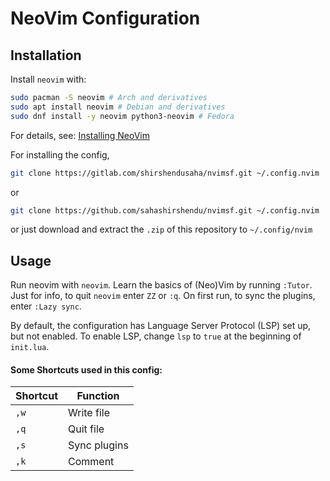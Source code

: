 # NeoVim Configuration

## Installation
Install `neovim` with:
```bash
sudo pacman -S neovim # Arch and derivatives
sudo apt install neovim # Debian and derivatives
sudo dnf install -y neovim python3-neovim # Fedora
```
For details, see: [Installing NeoVim](https://github.com/neovim/neovim/wiki/Installing-Neovim)

For installing the config,
```bash
git clone https://gitlab.com/shirshendusaha/nvimsf.git ~/.config.nvim
```
or
```bash
git clone https://github.com/sahashirshendu/nvimsf.git ~/.config.nvim
```
or just download and extract the `.zip` of this repository to `~/.config/nvim`

## Usage
Run neovim with `neovim`.
Learn the basics of (Neo)Vim by running `:Tutor`.
Just for info, to quit `neovim` enter `ZZ` or `:q`.
On first run, to sync the plugins, enter `:Lazy sync`.

By default, the configuration has Language Server Protocol (LSP) set up, but not enabled.
To enable LSP, change `lsp` to `true` at the beginning of `init.lua`.

#### Some Shortcuts used in this config:
|  Shortcut  | Function     |
| ---------- | ------------ |
|    `,w`    | Write file   |
|    `,q`    | Quit file    |
|    `,s`    | Sync plugins |
|    `,k`    | Comment      |
